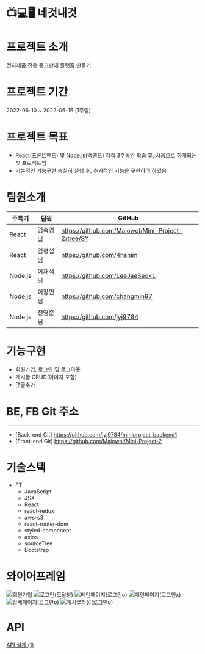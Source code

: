 # 📺💻🖥 네것내것


# 프로젝트 소개

전자제품 전용 중고판매 플랫폼 만들기

# 프로젝트 기간
2022-06-10 ~ 2022-06-16 (1주일)

# 프로젝트 목표
- React(프론트엔드) 및 Node.js(백엔드) 각각 3주동안 학습 후, 처음으로 하게되는 첫 프로젝트임
- 기본적인 기능구현 충실히 실행 후, 추가적인 기능을 구현하려 하였음

# 팀원소개

| 주특기 | 팀원 |  GitHub |
| --- | --- | --- |
| React | 김숙영님 |  https://github.com/Maiowol/Mini-Project-2/tree/SY |
| React | 임형섭님 |  https://github.com/4hsnim |
| Node.js | 이재석님 |  https://github.com/LeeJaeSeok1 |
| Node.js | 이창민님 |  https://github.com/changmin97 |
| Node.js | 전영준님 |  https://github.com/jyj9784 |



# 기능구현
- 회원가입, 로그인 및 로그아웃
- 게시글 CRUD(이미지 포함)
- 댓글추가

#  BE, FB Git 주소
---

- [Back-end Git]  https://github.com/jyj9784/miniproject_backend1
- [Front-end Git] https://github.com/Maiowol/Mini-Project-2

# 기술스택
- FT
    - JavaScript
    - JSX
    - React
    - react-redux
    - aws-s3
    - react-router-dom
    - styled-component
    - axios
    - sourceTree
    - Bootstrap



# 와이어프레임


![회원가입](https://user-images.githubusercontent.com/102935156/174034904-67b8350a-bae5-45ba-a12d-87b3a9176dec.png)
![로그인(모달창)](https://user-images.githubusercontent.com/102935156/174035055-2449b635-0ae8-4825-90ab-b57c932d7b69.png)
![메인페이지(로그인o)](https://user-images.githubusercontent.com/102935156/174035100-224921bf-2730-495a-92e3-71f02edb32ec.png)
![메인페이지(로그인x)](https://user-images.githubusercontent.com/102935156/174035190-0c7cb37c-d55a-4de7-a2d1-3eada07eca50.png)
![상세페이지(로그인o)](https://user-images.githubusercontent.com/102935156/174035247-e2d8ff58-4252-4502-99df-709f2aa33a0c.png)
![게시글작성(로그인o)](https://user-images.githubusercontent.com/102935156/174035259-5d3dfdeb-3bfd-4441-97ce-04147d58df06.png)


# API
[API 설계 (1)](https://www.notion.so/e2ac096b33d0438e9f0c41395754d39d)



